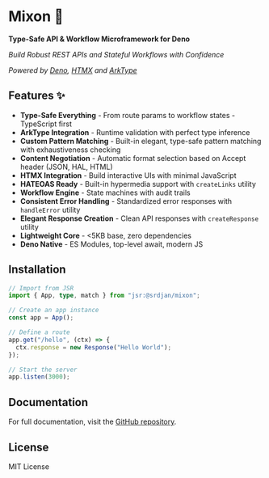 # Mixon 🚀

**Type-Safe API & Workflow Microframework for Deno**

*Build Robust REST APIs and Stateful Workflows with Confidence*

*Powered by [Deno](https://deno.land), [HTMX](https://htmx.org) and [ArkType](https://arktype.io)*

## Features ✨

- **Type-Safe Everything** - From route params to workflow states - TypeScript first
- **ArkType Integration** - Runtime validation with perfect type inference
- **Custom Pattern Matching** - Built-in elegant, type-safe pattern matching with exhaustiveness checking
- **Content Negotiation** - Automatic format selection based on Accept header (JSON, HAL, HTML)
- **HTMX Integration** - Build interactive UIs with minimal JavaScript
- **HATEOAS Ready** - Built-in hypermedia support with `createLinks` utility
- **Workflow Engine** - State machines with audit trails
- **Consistent Error Handling** - Standardized error responses with `handleError` utility
- **Elegant Response Creation** - Clean API responses with `createResponse` utility
- **Lightweight Core** - <5KB base, zero dependencies
- **Deno Native** - ES Modules, top-level await, modern JS

## Installation

```typescript
// Import from JSR
import { App, type, match } from "jsr:@srdjan/mixon";

// Create an app instance
const app = App();

// Define a route
app.get("/hello", (ctx) => {
  ctx.response = new Response("Hello World");
});

// Start the server
app.listen(3000);
```

## Documentation

For full documentation, visit the [GitHub repository](https://github.com/srdjan/Mixon).

## License

MIT License
